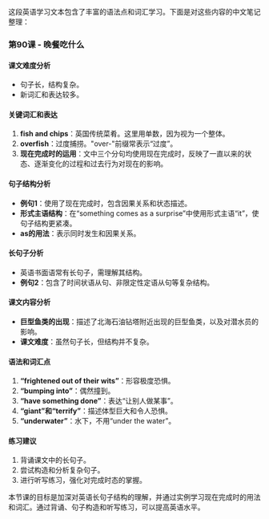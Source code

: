 这段英语学习文本包含了丰富的语法点和词汇学习。下面是对这些内容的中文笔记整理：

### 第90课 - 晚餐吃什么

#### 课文难度分析
- 句子长，结构复杂。
- 新词汇和表达较多。

#### 关键词汇和表达
1. **fish and chips**：英国传统菜肴。这里用单数，因为视为一个整体。
2. **overfish**：过度捕捞。"over-"前缀常表示“过度”。
3. **现在完成时的运用**：文中三个分句均使用现在完成时，反映了一直以来的状态、逐渐变化的过程和过去行为对现在的影响。

#### 句子结构分析
- **例句1**：使用了现在完成时，包含因果关系和状态描述。
- **形式主语结构**：在“something comes as a surprise”中使用形式主语“it”，使句子结构更紧凑。
- **as的用法**：表示同时发生和因果关系。

#### 长句子分析
- 英语书面语常有长句子，需理解其结构。
- **例句2**：包含了时间状语从句、非限定性定语从句等复杂结构。

#### 课文内容分析
- **巨型鱼类的出现**：描述了北海石油钻塔附近出现的巨型鱼类，以及对潜水员的影响。
- **课文难度**：虽然句子长，但结构并不复杂。

#### 语法和词汇点
1. **“frightened out of their wits”**：形容极度恐惧。
2. **“bumping into”**：偶然撞到。
3. **“have something done”**：表达“让别人做某事”。
4. **“giant”和“terrify”**：描述体型巨大和令人恐惧。
5. **“underwater”**：水下，不用“under the water”。

#### 练习建议
1. 背诵课文中的长句子。
2. 尝试构造和分析复杂句子。
3. 进行听写练习，强化对完成时态的掌握。

本节课的目标是加深对英语长句子结构的理解，并通过实例学习现在完成时的用法和词汇。通过背诵、句子构造和听写练习，可以提高英语水平。